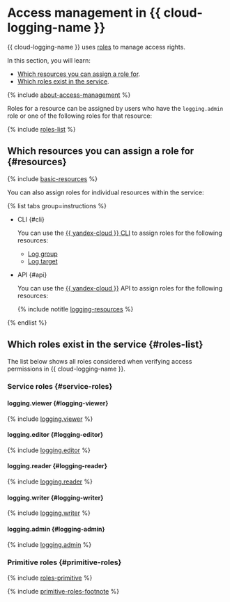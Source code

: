 # Access management in {{ cloud-logging-name }}

{{ cloud-logging-name }} uses [roles](../../iam/concepts/access-control/roles.md) to manage access rights.

In this section, you will learn:

* [Which resources you can assign a role for](#resources).
* [Which roles exist in the service](#roles-list).

{% include [about-access-management](../../_includes/iam/about-access-management.md) %}

Roles for a resource can be assigned by users who have the `logging.admin` role or one of the following roles for that resource:

{% include [roles-list](../../_includes/iam/roles-list.md) %}

## Which resources you can assign a role for {#resources}

{% include [basic-resources](../../_includes/iam/basic-resources-for-access-control.md) %}

You can also assign roles for individual resources within the service:

{% list tabs group=instructions %}

- CLI {#cli}

  You can use the [{{ yandex-cloud }} CLI](../../cli/cli-ref/logging/cli-ref/index.md) to assign roles for the following resources:

  * [Log group](../concepts/log-group.md)
  * [Log target](../operations/create-sink.md)

- API {#api}

  You can use the [{{ yandex-cloud }}](../api-ref/authentication.md) API to assign roles for the following resources:

  {% include notitle [logging-resources](../../_includes/iam/resources-with-access-control/logging.md) %}

{% endlist %}

## Which roles exist in the service {#roles-list}

The list below shows all roles considered when verifying access permissions in {{ cloud-logging-name }}.

### Service roles {#service-roles}

#### logging.viewer {#logging-viewer}

{% include [logging.viewer](../../_roles/logging/viewer.md) %}

#### logging.editor {#logging-editor}

{% include [logging.editor](../../_roles/logging/editor.md) %}

#### logging.reader {#logging-reader}

{% include [logging.reader](../../_roles/logging/reader.md) %}

#### logging.writer {#logging-writer}

{% include [logging.writer](../../_roles/logging/writer.md) %}

#### logging.admin {#logging-admin}

{% include [logging.admin](../../_roles/logging/admin.md) %}

### Primitive roles {#primitive-roles}

{% include [roles-primitive](../../_includes/roles-primitive.md) %}

{% include [primitive-roles-footnote](../../_includes/primitive-roles-footnote.md) %}
